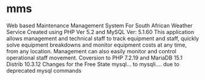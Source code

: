 # mms
Web based Maintenance Management System
For South African Weather Service
Created using PHP Ver 5.2 and MySQL Ver: 5.1.60
This application allows management and technical staff to track equipment and staff, quickly solve equipment breakdowns and monitor equipment costs at any time, from any location.
Management can also easily monitor and control operational staff movement.
Coversion to PHP 7.2.19 and MariaDB 15.1 Distrib 10.3.12
Changes for the Free State mysql... to mysqli.... due to deprecated mysql commands
